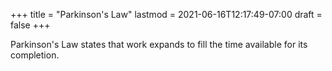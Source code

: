 +++
title = "Parkinson's Law"
lastmod = 2021-06-16T12:17:49-07:00
draft = false
+++

Parkinson's Law states that work expands to fill the time available for its completion.